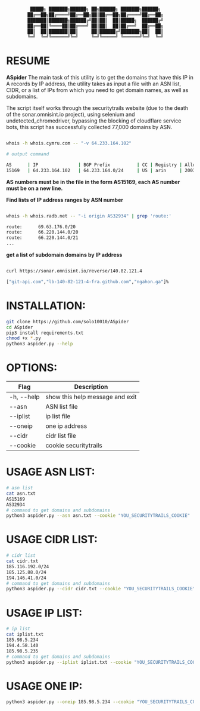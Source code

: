 
```bash                                                                                 
         █████╗ ███████╗██████╗ ██╗██████╗ ███████╗██████╗ 
        ██╔══██╗██╔════╝██╔══██╗██║██╔══██╗██╔════╝██╔══██╗
        ███████║███████╗██████╔╝██║██║  ██║█████╗  ██████╔╝
        ██╔══██║╚════██║██╔═══╝ ██║██║  ██║██╔══╝  ██╔══██╗
        ██║  ██║███████║██║     ██║██████╔╝███████╗██║  ██║
        ╚═╝  ╚═╝╚══════╝╚═╝     ╚═╝╚═════╝ ╚══════╝╚═╝  ╚═╝                                                
```
# RESUME

**ASpider** The main task of this utility is to get the domains that have this IP in A records by IP address, the utility takes as input a file with an ASN list, CIDR, or a list of IPs from which you need to get domain names, as well as subdomains.

The script itself works through the securitytrails website (due to the death of the sonar.omnisint.io project), using selenium and undetected_chromedriver, bypassing the blocking of cloudflare service bots, this script has successfully collected 77,000 domains by ASN.

```bash

whois -h whois.cymru.com -- "-v 64.233.164.102"

# output command

AS      | IP               | BGP Prefix          | CC | Registry | Allocated  | AS Name
15169   | 64.233.164.102   | 64.233.164.0/24     | US | arin     | 2003-08-18 | GOOGLE, US

```

**AS numbers must be in the file in the form AS15169, each AS number must be on a new line.**

**Find lists of IP address ranges by ASN number**

```bash

whois -h whois.radb.net -- "-i origin AS32934" | grep 'route:'

route:      69.63.176.0/20
route:      66.220.144.0/20
route:      66.220.144.0/21
...

```
**get a list of subdomain domains by IP address**
```bash

curl https://sonar.omnisint.io/reverse/140.82.121.4

["git-api.com","lb-140-82-121-4-fra.github.com","ngahon.ga"]%  

```

# INSTALLATION:

```bash
git clone https://github.com/solo10010/ASpider
cd ASpider
pip3 install requirements.txt
chmod +x *.py
python3 aspider.py --help
```
# OPTIONS:

| Flag | Description |
|------|-------------|
| -h, --help | show this help message and exit |
| --asn | ASN list file |
| --iplist | ip list file |
| --oneip | one ip address |
| --cidr | cidr list file |
| --cookie | cookie securitytrails |

# USAGE ASN LIST:

```bash
# asn list
cat asn.txt
AS15169
AS32934
# command to get domains and subdomains
python3 aspider.py --asn asn.txt --cookie "YOU_SECURITYTRAILS_COOKIE"
```

# USAGE CIDR LIST:

```bash
# cidr list
cat cidr.txt
185.116.192.0/24
185.125.88.0/24
194.146.41.0/24
# command to get domains and subdomains
python3 aspider.py --cidr cidr.txt --cookie "YOU_SECURITYTRAILS_COOKIE"
```

# USAGE IP LIST:

```bash
# ip list
cat iplist.txt
185.98.5.234
194.4.58.140
185.98.5.235
# command to get domains and subdomains
python3 aspider.py --iplist iplist.txt --cookie "YOU_SECURITYTRAILS_COOKIE"
```

# USAGE ONE IP:

```bash
python3 aspider.py --oneip 185.98.5.234 --cookie "YOU_SECURITYTRAILS_COOKIE"
```

